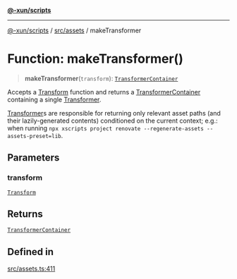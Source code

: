 [**@-xun/scripts**](../../../README.md)

***

[@-xun/scripts](../../../README.md) / [src/assets](../README.md) / makeTransformer

# Function: makeTransformer()

> **makeTransformer**(`transform`): [`TransformerContainer`](../type-aliases/TransformerContainer.md)

Accepts a [Transform](../type-aliases/Transform.md) function and returns a
[TransformerContainer](../type-aliases/TransformerContainer.md) containing a single [Transformer](../type-aliases/Transformer.md).

[Transformer](../type-aliases/Transformer.md)s are responsible for returning only relevant asset paths
(and their lazily-generated contents) conditioned on the current context;
e.g.: when running `npx xscripts project renovate --regenerate-assets
--assets-preset=lib`.

## Parameters

### transform

[`Transform`](../type-aliases/Transform.md)

## Returns

[`TransformerContainer`](../type-aliases/TransformerContainer.md)

## Defined in

[src/assets.ts:411](https://github.com/Xunnamius/xscripts/blob/f7b55e778c8646134a23d934fd2791d564a72b57/src/assets.ts#L411)
